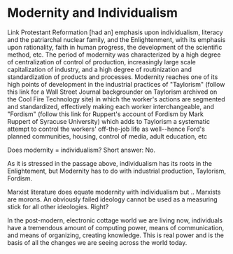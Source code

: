 # Modernity and Individualism

Link
Protestant Reformation [had an] emphasis upon individualism, literacy and the patriarchal nuclear family, and the Enlightenment, with its emphasis upon rationality, faith in human progress, the development of the scientific method, etc. The period of modernity was characterized by a high degree of centralization of control of production, increasingly large scale capitalization of industry, and a high degree of routinization and standardization of products and processes. Modernity reaches one of its high points of development in the industrial practices of "Taylorism" (follow this link for a Wall Street Journal backgrounder on Taylorism archived on the Cool Fire Technology site) in which the worker's actions are segmented and standardized, effectively making each worker interchangeable, and "Fordism" (follow this link for Ruppert's account of Fordism by Mark Ruppert of Syracuse University) which adds to Taylorism a systematic attempt to control the workers' off-the-job life as well--hence Ford's planned communities, housing, control of media, adult education, etc

Does modernity = individualism? Short answer: No.

As it is stressed in the passage above, individualism has its roots in the Enlightement, but Modernity has to do with industrial production, Taylorism, Fordism.

Marxist literature does equate modernity with individualism but .. Marxists are morons. An obviously failed ideology cannot be used as a measuring stick for all other ideologies. Right?

In the post-modern, electronic cottage world we are living now, individuals have a tremendous amount of computing power, means of communication, and means of organizing, creating knowledge. This is real power and is the basis of all the changes we are seeing across the world today.
